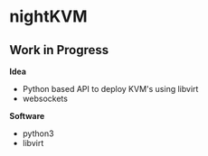# nightKVM
## Work in Progress

**Idea**<br />
- Python based API to deploy KVM's using libvirt
- websockets

**Software**<br />
- python3
- libvirt